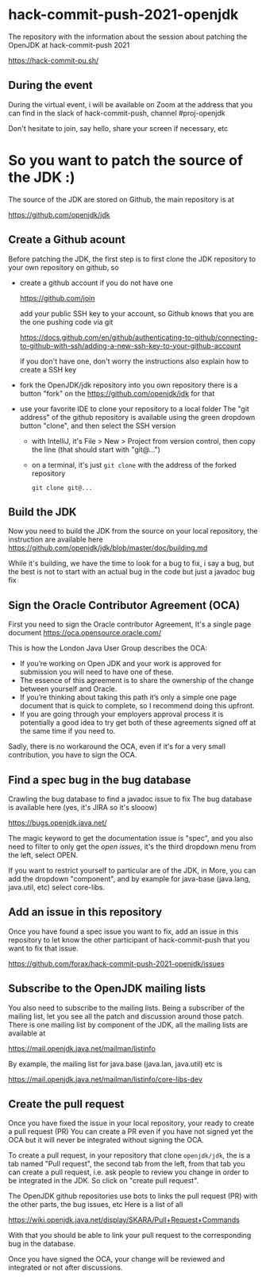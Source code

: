 # hack-commit-push-2021-openjdk
The repository with the information about the session about patching the OpenJDK at hack-commit-push 2021

  https://hack-commit-pu.sh/

## During the event

During the virtual event, i will be available on Zoom at the address that you
can find in the slack of hack-commit-push, channel #proj-openjdk

Don't hesitate to join, say hello, share your screen if necessary, etc

# So you want to patch the source of the JDK :)

The source of the JDK are stored on Github, the main repository is at
  
  https://github.com/openjdk/jdk

## Create a Github acount

Before patching the JDK, the first step is to first clone the JDK repository to your own
repository on github, so
- create a github account if you do not have one
  
  https://github.com/join
  
  add your public SSH key to your account, so Github knows that you are the one pushing code via git
  
  https://docs.github.com/en/github/authenticating-to-github/connecting-to-github-with-ssh/adding-a-new-ssh-key-to-your-github-account
  
  if you don't have one, don't worry the instructions also explain how to create a SSH key
  
- fork the OpenJDK/jdk repository into you own repository
  there is a button "fork" on the https://github.com/openjdk/jdk for that
  
- use your favorite IDE to clone your repository to a local folder
  The "git address" of the github repository is available using the green dropdown button "clone",
  and then select the SSH version

  - with IntelliJ, it's File > New > Project from version control, then
    copy the line (that should start with "git@...")
    
  - on a terminal, it's just `git clone` with the address of the forked repository
    ```
    git clone git@...
    ```

## Build the JDK

Now you need to build the JDK from the source on your local repository, the instruction
are available here
  https://github.com/openjdk/jdk/blob/master/doc/building.md
  
While it's building, we have the time to look for a bug to fix, i say a bug, but the best
is not to start with an actual bug in the code but just a javadoc bug fix

## Sign the Oracle Contributor Agreement (OCA)

First you need to sign the Oracle contributor Agreement, It's a single page document
  https://oca.opensource.oracle.com/

  This is how the London Java User Group describes the OCA:
  - If you’re working on Open JDK and your work is approved for submission you will need to have one of these.
  - The essence of this agreement is to share the ownership of the change between yourself and Oracle.
  - If you’re thinking about taking this path it’s only a simple one page document that is quick to complete, so I recommend doing this upfront. 
  - If you are going through your employers approval process it is potentially a good idea to try get both of these agreements signed off at the same time if you need to.

  Sadly, there is no workaround the OCA, even if it's for a very small contribution, you have to sign the OCA.

## Find a spec bug in the bug database

Crawling the bug database to find a javadoc issue to fix
The bug database is available here (yes, it's JIRA so it's slooow)
  
  https://bugs.openjdk.java.net/

The magic keyword to get the documentation issue is "spec", and you also need to filter
to only get the _open issues_, it's the third dropdown menu from the left, select OPEN.

If you want to restrict yourself to particular are of the JDK, in More, you can add the dropdown "component",
and by example for java-base (java.lang, java.util, etc) select core-libs.

## Add an issue in this repository

Once you have found a spec issue you want to fix, add an issue in this repository to let know
the other participant of hack-commit-push that you want to fix that issue.
  
  https://github.com/forax/hack-commit-push-2021-openjdk/issues


## Subscribe to the OpenJDK mailing lists

You also need to subscribe to the mailing lists.
Being a subscriber of the mailing list, let you see all the patch and discussion around those patch.
There is one mailing list by component of the JDK, all the mailing lists are available at
  
  https://mail.openjdk.java.net/mailman/listinfo

By example, the mailing list for java.base (java.lan, java.util) etc is
  
  https://mail.openjdk.java.net/mailman/listinfo/core-libs-dev


## Create the pull request

Once you have fixed the issue in your local repository, your ready to create a pull request (PR)
You can create a PR even if you have not signed yet the OCA but it will never be integrated
without signing the OCA.

To create a pull request, in your repository that clone `openjdk/jdk`, the is a tab named "Pull request",
the second tab from the left, from that tab you can create a pull request,
i.e. ask people to review you change in order to be integrated in the JDK.
So click on "create pull request".

The OpenJDK github repositories use bots to links the pull request (PR) with the other parts, the bug issues, etc
Here is a list of all 
  
  https://wiki.openjdk.java.net/display/SKARA/Pull+Request+Commands

With that you should be able to link your pull request to the corresponding bug in the database.

Once you have signed the OCA, your change will be reviewed and integrated or not after discussions.
